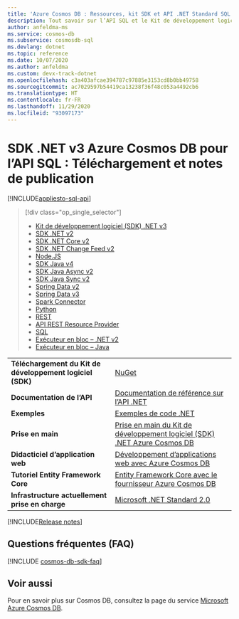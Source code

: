 ```yaml
---
title: 'Azure Cosmos DB : Ressources, kit SDK et API .NET Standard SQL'
description: Tout savoir sur l’API SQL et le Kit de développement logiciel (SDK) .NET, y compris les dates de sortie, les dates de déclassement et les modifications effectuées entre chaque version du Kit de développement logiciel (SDK) .NET Azure Cosmos DB.
author: anfeldma-ms
ms.service: cosmos-db
ms.subservice: cosmosdb-sql
ms.devlang: dotnet
ms.topic: reference
ms.date: 10/07/2020
ms.author: anfeldma
ms.custom: devx-track-dotnet
ms.openlocfilehash: c3a403afcae394787c97885e3153cd8b0bb49758
ms.sourcegitcommit: ac7029597b54419ca13238f36f48c053a4492cb6
ms.translationtype: HT
ms.contentlocale: fr-FR
ms.lasthandoff: 11/29/2020
ms.locfileid: "93097173"
---
```

# <a name="azure-cosmos-db-net-sdk-v3-for-sql-api-download-and-release-notes"></a>SDK .NET v3 Azure Cosmos DB pour l’API SQL : Téléchargement et notes de publication
[!INCLUDE[appliesto-sql-api](includes/appliesto-sql-api.md)]

> [!div class="op_single_selector"]
> * [Kit de développement logiciel (SDK) .NET v3](sql-api-sdk-dotnet-standard.md)
> * [SDK .NET v2](sql-api-sdk-dotnet.md)
> * [SDK .NET Core v2](sql-api-sdk-dotnet-core.md)
> * [SDK .NET Change Feed v2](sql-api-sdk-dotnet-changefeed.md)
> * [Node.JS](sql-api-sdk-node.md)
> * [SDK Java v4](sql-api-sdk-java-v4.md)
> * [SDK Java Async v2](sql-api-sdk-async-java.md)
> * [SDK Java Sync v2](sql-api-sdk-java.md)
> * [Spring Data v2](sql-api-sdk-java-spring-v2.md)
> * [Spring Data v3](sql-api-sdk-java-spring-v3.md)
> * [Spark Connector](sql-api-sdk-java-spark.md)
> * [Python](sql-api-sdk-python.md)
> * [REST](/rest/api/cosmos-db/)
> * [API REST Resource Provider](/rest/api/cosmos-db-resource-provider/)
> * [SQL](./sql-query-getting-started.md)
> * [Exécuteur en bloc – .NET v2](sql-api-sdk-bulk-executor-dot-net.md)
> * [Exécuteur en bloc – Java](sql-api-sdk-bulk-executor-java.md)

| |  |
|---|---|
|**Téléchargement du Kit de développement logiciel (SDK)**|[NuGet](https://www.nuget.org/packages/Microsoft.Azure.Cosmos/)|
|**Documentation de l’API**|[Documentation de référence sur l’API .NET](/dotnet/api/overview/azure/cosmosdb?view=azure-dotnet&preserve-view=true)|
|**Exemples**|[Exemples de code .NET](https://github.com/Azure/azure-cosmos-dotnet-v3/tree/master/Microsoft.Azure.Cosmos.Samples/Usage)|
|**Prise en main**|[Prise en main du Kit de développement logiciel (SDK) .NET Azure Cosmos DB](sql-api-get-started.md)|
|**Didacticiel d’application web**|[Développement d’applications web avec Azure Cosmos DB](sql-api-dotnet-application.md)|
|**Tutoriel Entity Framework Core**|[Entity Framework Core avec le fournisseur Azure Cosmos DB](/ef/core/providers/cosmos/#get-started)|
|**Infrastructure actuellement prise en charge**|[Microsoft .NET Standard 2.0](/dotnet/standard/net-standard)|

[!INCLUDE[Release notes](~/samples-cosmosdb-dotnet-v3/changelog.md)]

## <a name="faq"></a>Questions fréquentes (FAQ)
[!INCLUDE [cosmos-db-sdk-faq](../../includes/cosmos-db-sdk-faq.md)]

## <a name="see-also"></a>Voir aussi
Pour en savoir plus sur Cosmos DB, consultez la page du service [Microsoft Azure Cosmos DB](https://azure.microsoft.com/services/cosmos-db/).